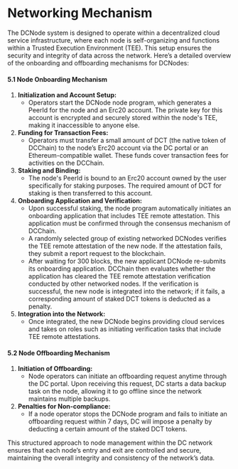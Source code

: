 # Networking Mechanism

The DCNode system is designed to operate within a decentralized cloud service infrastructure, where each node is self-organizing and functions within a Trusted Execution Environment (TEE). This setup ensures the security and integrity of data across the network. Here’s a detailed overview of the onboarding and offboarding mechanisms for DCNodes:

#### 5.1 Node Onboarding Mechanism

1. **Initialization and Account Setup:**
   * Operators start the DCNode node program, which generates a PeerId for the node and an Erc20 account. The private key for this account is encrypted and securely stored within the node's TEE, making it inaccessible to anyone else.
2. **Funding for Transaction Fees:**
   * Operators must transfer a small amount of DCT (the native token of DCChain) to the node’s Erc20 account via the DC portal or an Ethereum-compatible wallet. These funds cover transaction fees for activities on the DCChain.
3. **Staking and Binding:**
   * The node's PeerId is bound to an Erc20 account owned by the user specifically for staking purposes. The required amount of DCT for staking is then transferred to this account.
4. **Onboarding Application and Verification:**
   * Upon successful staking, the node program automatically initiates an onboarding application that includes TEE remote attestation. This application must be confirmed through the consensus mechanism of DCChain.
   * A randomly selected group of existing networked DCNodes verifies the TEE remote attestation of the new node. If the attestation fails, they submit a report request to the blockchain.
   * After waiting for 300 blocks, the new applicant DCNode re-submits its onboarding application. DCChain then evaluates whether the application has cleared the TEE remote attestation verification conducted by other networked nodes. If the verification is successful, the new node is integrated into the network; if it fails, a corresponding amount of staked DCT tokens is deducted as a penalty.
5. **Integration into the Network:**
   * Once integrated, the new DCNode begins providing cloud services and takes on roles such as initiating verification tasks that include TEE remote attestations.

#### 5.2 Node Offboarding Mechanism

1. **Initiation of Offboarding:**
   * Node operators can initiate an offboarding request anytime through the DC portal. Upon receiving this request, DC starts a data backup task on the node, allowing it to go offline since the network maintains multiple backups.
2. **Penalties for Non-compliance:**
   * If a node operator stops the DCNode program and fails to initiate an offboarding request within 7 days, DC will impose a penalty by deducting a certain amount of the staked DCT tokens.

This structured approach to node management within the DC network ensures that each node’s entry and exit are controlled and secure, maintaining the overall integrity and consistency of the network’s data.
